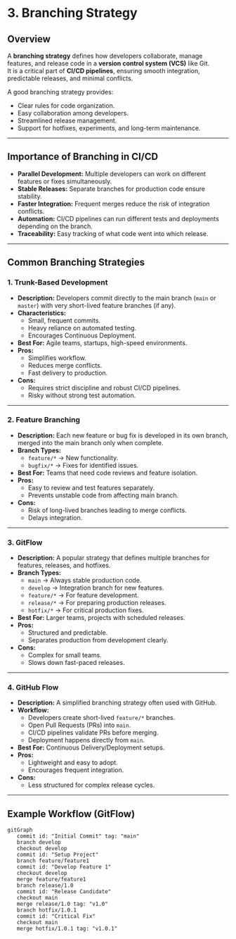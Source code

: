 # 3. Branching Strategy
## Overview

A **branching strategy** defines how developers collaborate, manage features, and release code in a **version control system (VCS)** like Git.  
It is a critical part of **CI/CD pipelines**, ensuring smooth integration, predictable releases, and minimal conflicts.  

A good branching strategy provides:
- Clear rules for code organization.
- Easy collaboration among developers.
- Streamlined release management.
- Support for hotfixes, experiments, and long-term maintenance.

---

## Importance of Branching in CI/CD

- **Parallel Development:** Multiple developers can work on different features or fixes simultaneously.  
- **Stable Releases:** Separate branches for production code ensure stability.  
- **Faster Integration:** Frequent merges reduce the risk of integration conflicts.  
- **Automation:** CI/CD pipelines can run different tests and deployments depending on the branch.  
- **Traceability:** Easy tracking of what code went into which release.  

---

## Common Branching Strategies

### 1. **Trunk-Based Development**
- **Description:** Developers commit directly to the main branch (`main` or `master`) with very short-lived feature branches (if any).  
- **Characteristics:**
  - Small, frequent commits.
  - Heavy reliance on automated testing.
  - Encourages Continuous Deployment.
- **Best For:** Agile teams, startups, high-speed environments.
- **Pros:**
  - Simplifies workflow.
  - Reduces merge conflicts.
  - Fast delivery to production.
- **Cons:**
  - Requires strict discipline and robust CI/CD pipelines.
  - Risky without strong test automation.

---

### 2. **Feature Branching**
- **Description:** Each new feature or bug fix is developed in its own branch, merged into the main branch only when complete.  
- **Branch Types:**
  - `feature/*` → New functionality.
  - `bugfix/*` → Fixes for identified issues.
- **Best For:** Teams that need code reviews and feature isolation.
- **Pros:**
  - Easy to review and test features separately.
  - Prevents unstable code from affecting main branch.
- **Cons:**
  - Risk of long-lived branches leading to merge conflicts.
  - Delays integration.

---

### 3. **GitFlow**
- **Description:** A popular strategy that defines multiple branches for features, releases, and hotfixes.  
- **Branch Types:**
  - `main` → Always stable production code.
  - `develop` → Integration branch for new features.
  - `feature/*` → For feature development.
  - `release/*` → For preparing production releases.
  - `hotfix/*` → For critical production fixes.
- **Best For:** Larger teams, projects with scheduled releases.
- **Pros:**
  - Structured and predictable.
  - Separates production from development clearly.
- **Cons:**
  - Complex for small teams.
  - Slows down fast-paced releases.

---

### 4. **GitHub Flow**
- **Description:** A simplified branching strategy often used with GitHub.  
- **Workflow:**
  - Developers create short-lived `feature/*` branches.
  - Open Pull Requests (PRs) into `main`.
  - CI/CD pipelines validate PRs before merging.
  - Deployment happens directly from `main`.
- **Best For:** Continuous Delivery/Deployment setups.
- **Pros:**
  - Lightweight and easy to adopt.
  - Encourages frequent integration.
- **Cons:**
  - Less structured for complex release cycles.

---

## Example Workflow (GitFlow)

```mermaid
gitGraph
   commit id: "Initial Commit" tag: "main"
   branch develop
   checkout develop
   commit id: "Setup Project"
   branch feature/feature1
   commit id: "Develop Feature 1"
   checkout develop
   merge feature/feature1
   branch release/1.0
   commit id: "Release Candidate"
   checkout main
   merge release/1.0 tag: "v1.0"
   branch hotfix/1.0.1
   commit id: "Critical Fix"
   checkout main
   merge hotfix/1.0.1 tag: "v1.0.1"
